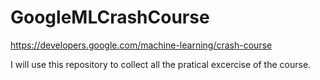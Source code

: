 # GoogleMLCrashCourse
https://developers.google.com/machine-learning/crash-course

I will use this repository to collect all the pratical excercise of the course.
